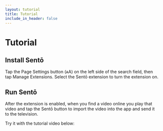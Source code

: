 ```yaml
---
layout: tutorial
title: Tutorial
include_in_header: false
---
```


# Tutorial

## Install Sentō

Tap the Page Settings button (ᴀA) on the left side of the search field, then tap Manage Extensions. Select the Sentō extension to turn the extension on.

## Run Sentō

After the extension is enabled, when you find a video online you play that video and tap the Sentō button to import the video into the app and send it to the television.

Try it with the tutorial video below:
